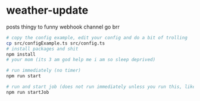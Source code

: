 # weather-update

posts thingy to funny webhook channel go brr

```bash
# copy the config example, edit your config and do a bit of trolling
cp src/configExample.ts src/config.ts
# install packages and shit
npm install
# your mom (its 3 am god help me i am so sleep deprived)

# run immediately (no timer)
npm run start

# run and start job (does not run immediately unless you run this, like, seconds before the actual script triggers)
npm run startJob
```

